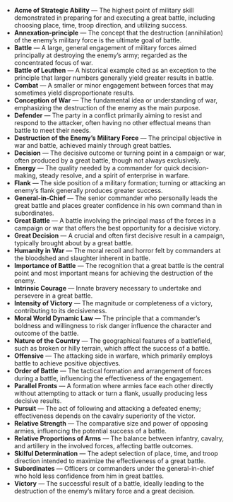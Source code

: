 - **Acme of Strategic Ability** — The highest point of military skill demonstrated in preparing for and executing a great battle, including choosing place, time, troop direction, and utilizing success.  
- **Annexation-principle** — The concept that the destruction (annihilation) of the enemy’s military force is the ultimate goal of battle.  
- **Battle** — A large, general engagement of military forces aimed principally at destroying the enemy’s army; regarded as the concentrated focus of war.  
- **Battle of Leuthen** — A historical example cited as an exception to the principle that larger numbers generally yield greater results in battle.  
- **Combat** — A smaller or minor engagement between forces that may sometimes yield disproportionate results.  
- **Conception of War** — The fundamental idea or understanding of war, emphasizing the destruction of the enemy as the main purpose.  
- **Defender** — The party in a conflict primarily aiming to resist and respond to the attacker, often having no other effectual means than battle to meet their needs.  
- **Destruction of the Enemy’s Military Force** — The principal objective in war and battle, achieved mainly through great battles.  
- **Decision** — The decisive outcome or turning point in a campaign or war, often produced by a great battle, though not always exclusively.  
- **Energy** — The quality needed by a commander for quick decision-making, steady resolve, and a spirit of enterprise in warfare.  
- **Flank** — The side position of a military formation; turning or attacking an enemy’s flank generally produces greater success.  
- **General-in-Chief** — The senior commander who personally leads the great battle and places greater confidence in his own command than in subordinates.  
- **Great Battle** — A battle involving the principal mass of the forces in a campaign or war that offers the best opportunity for a decisive victory.  
- **Great Decision** — A crucial and often first decisive result in a campaign, typically brought about by a great battle.  
- **Humanity in War** — The moral recoil and horror felt by commanders at the bloodshed and slaughter inherent in battle.  
- **Importance of Battle** — The recognition that a great battle is the central point and most important means for achieving the destruction of the enemy.  
- **Intrinsic Courage** — Innate bravery necessary to undertake and persevere in a great battle.  
- **Intensity of Victory** — The magnitude or completeness of a victory, contributing to its decisiveness.  
- **Moral World Dynamic Law** — The principle that a commander’s boldness and willingness to risk danger influence the character and outcome of the battle.  
- **Nature of the Country** — The geographical features of a battlefield, such as broken or hilly terrain, which affect the success of a battle.  
- **Offensive** — The attacking side in warfare, which primarily employs battle to achieve positive objectives.  
- **Order of Battle** — The tactical formation and arrangement of forces during a battle, influencing the effectiveness of the engagement.  
- **Parallel Fronts** — A formation where armies face each other directly without attempting to attack or turn a flank, usually producing less decisive results.  
- **Pursuit** — The act of following and attacking a defeated enemy; effectiveness depends on the cavalry superiority of the victor.  
- **Relative Strength** — The comparative size and power of opposing armies, influencing the potential success of a battle.  
- **Relative Proportions of Arms** — The balance between infantry, cavalry, and artillery in the involved forces, affecting battle outcomes.  
- **Skilful Determination** — The adept selection of place, time, and troop direction intended to maximize the effectiveness of a great battle.  
- **Subordinates** — Officers or commanders under the general-in-chief who hold less confidence from him in great battles.  
- **Victory** — The successful result of a battle, ideally leading to the destruction of the enemy’s military force and a great decision.
